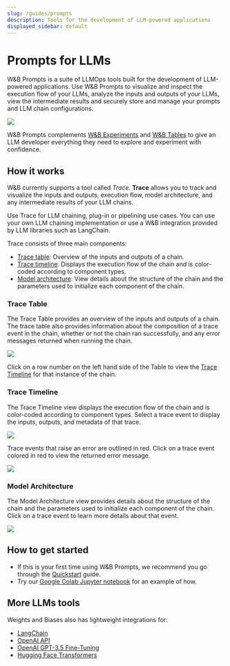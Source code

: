 ```yaml
---
slug: /guides/prompts
description: Tools for the development of LLM-powered applications
displayed_sidebar: default
---
```

# Prompts for LLMs

W&B Prompts is a suite of LLMOps tools built for the development of LLM-powered applications.
Use W&B Prompts to visualize and inspect the execution flow of your LLMs, analyze the inputs and outputs of your LLMs, view the intermediate results and securely store and manage your prompts and LLM chain configurations.

![](/images/prompts/trace_timeline.png)

W&B Prompts complements [W&B Experiments](../track/intro.md) and [W&B Tables](../tables/intro.md) to give an LLM developer everything they need to explore and experiment with confidence.

<!-- ## Prompts Product Suite

[Trace](#Trace) is the first of our Prompts tools -->

## How it works

W&B currently supports a tool called _Trace_. **Trace** allows you to track and visualize the inputs and outputs, execution flow, model architecture, and any intermediate results of your LLM chains. 

Use Trace for LLM chaining, plug-in or pipelining use cases. You can use your own LLM chaining implementation or use a W&B integration provided by LLM libraries such as LangChain.

Trace consists of three main components:

* [Trace table](#trace-table): Overview of the inputs and outputs of a chain.
* [Trace timeline](#trace-timeline): Displays the execution flow of the chain and is color-coded according to component types.
* [Model architecture](#model-architecture): View details about the structure of the chain and the parameters used to initialize each component of the chain.

### Trace Table
The Trace Table provides an overview of the inputs and outputs of a chain. The trace table also provides information about the composition of a trace event in the chain, whether or not the chain ran successfully, and any error messages returned when running the chain.

![](/images/prompts/trace_table.png)

Click on a row number on the left hand side of the Table to view the [Trace Timeline](#trace-timeline) for that instance of the chain.  

### Trace Timeline

The Trace Timeline view displays the execution flow of the chain and is color-coded according to component types. Select a trace event to display the inputs, outputs, and metadata of that trace.

![](/images/prompts/trace_timeline.png)

Trace events that raise an error are outlined in red. Click on a trace event colored in red to view the returned error message.

![](/images/prompts/trace_timeline_error.png)

### Model Architecture

The Model Architecture view provides details about the structure of the chain and the parameters used to initialize each component of the chain. Click on a trace event to learn more details about that event.

![](/images/prompts/model_architecture.png)

## How to get started

* If this is your first time using W&B Prompts, we recommend you go through the [Quickstart](./quickstart.md) guide.
* Try our [Google Colab Jupyter notebook](http://wandb.me/prompts-quickstart) for an example of how.

## More LLMs tools

Weights and Biases also has lightweight integrations for:
* [LangChain](../integrations/langchain.md)
* [OpenAI API](../guides/integrations/openai-api)
* [OpenAI GPT-3.5 Fine-Tuning](../guides/integrations/openai)
* [Hugging Face Transformers](../integrations/huggingface.md)

<!-- Add link to colab -->

